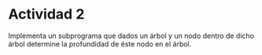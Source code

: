 
# Actividad 2
Implementa un subprograma que dados un árbol y 
un nodo dentro de dicho árbol determine la profundidad de éste nodo en el árbol.
